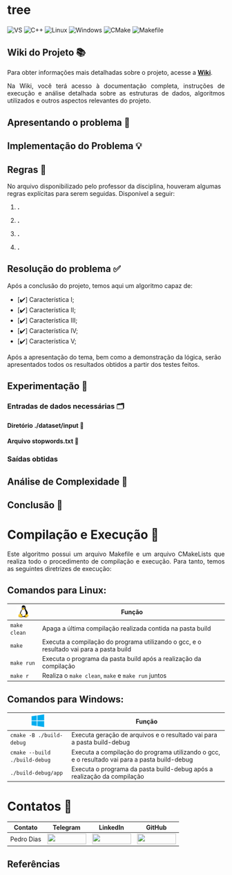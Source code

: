 # tree

<div style="display: inline_block" align="left">
  <img align="center" alt="VS" src="https://img.shields.io/badge/Visual_Studio_Code-0078D4?style=for-the-badge&logo=visual%20studio%20code&logoColor=white" />
  <img align="center" alt="C++" src="https://img.shields.io/badge/C%2B%2B-00599C?style=for-the-badge&logo=c%2B%2B&logoColor=white" />
  <img align="center" alt="Linux" src="https://img.shields.io/badge/Linux-FCC624?style=for-the-badge&logo=linux&logoColor=black" />
  <img align="center" alt="Windows" src="https://img.shields.io/badge/Windows-FCC624?style=for-the-badge&logo=windows&logoColor=blue" />
  <img align="center" alt="CMake" src="https://img.shields.io/badge/CMake-FF5733?style=for-the-badge&logo=cmake&logoColor=white" />
  <img align="center" alt="Makefile" src="https://img.shields.io/badge/Makefile-FF5733?style=for-the-badge" />
</div>

<!--

## Questionário: ✅

1. O código pode ser baixado do git? 
4. O código está bem estruturado e organizado? 
5. O código bem como a entrada seguem os padrões de pasta e nomes definidos? 

............................................................................

6. A documentação apresenta uma discussão sobre o problema? 
7. A documentação apresenta como foi pensado a resolução do problema? 
8. A documentação apresenta pequenos exemplos para explicar o funcionamento? 
9. A documentação apresenta conclusões sobre o trabalho? 
10. A documentação detalha a forma como o código deve ser compilado? 

## Documentação

A documentação a ser produzida deve conter, pelo menos, as seguintes partes:

• Um detalhamento mínimo que explique as fases de especificação, projeto e implemen-
tação. Nessa etapa, deve-se incluir uma ampla discussão sobre as estruturas utilizadas
e o motivo de sua escolha para manter o desempenho da solução.

• Para os arquivos utilizados para teste, uma descrição da saída esperada.

• Uma parte do README.md contendo todas as instruções necessárias para a execução
de seu trabalho para arquivos de entrada diferentes dos adotados durante os testes.

• Um git contendo todo o projeto, bem como, toda descrição pertinente sobre sua execução,
projeto e implementação. Neste documento (README.mb), espera-se observar uma
discussão sobre as estruturas adotadas e o motivo de tal utilização. Nesse último ponto,
tente realizar um paralelo com outras estruturas para demonstrar de fato que as estruturas
adotadas são as melhores possíveis para o problema em questão.

================================================================================================== Seu comentário aqui -->

## Wiki do Projeto 📚

<div align="justify">

Para obter informações mais detalhadas sobre o projeto, acesse a [**Wiki**](https://github.com/phpdias/tree/wiki).

Na Wiki, você terá acesso à documentação completa, instruções de execução e análise detalhada sobre as estruturas de dados, algoritmos utilizados e outros aspectos relevantes do projeto.

</div>

## Apresentando o problema 📝

<div align="justify">

</div>

## Implementação do Problema 💡

<div align="justify">

</div>

## Regras 📜

No arquivo disponibilizado pelo professor da disciplina, houveram algumas regras explícitas para serem seguidas. Disponível a seguir:

1. **.**

2. **.**

3. **.**

4. **.**

## Resolução do problema ✅

Após a conclusão do projeto, temos aqui um algoritmo capaz de:

- [✔️] Característica I;
- [✔️] Característica II;
- [✔️] Característica III;
- [✔️] Característica IV;
- [✔️] Característica V;

Após a apresentação do tema, bem como a demonstração da lógica, serão apresentados todos os resultados obtidos a partir dos testes feitos.

## Experimentação 🔬

<div align="justify">
	
</div>

### Entradas de dados necessárias 🗂️

<div align="justify">

</div>

#### Diretório ./dataset/input 📂

<div align="justify">


</div>

#### Arquivo stopwords.txt 🛑

<div align="justify">


</div>

### Saídas obtidas

<div align="justify">

</div>

<div align="center">


</div>


## Análise de Complexidade 🔎

<div align="justify">
  
</div>

## Conclusão 🎯

<div align="justify">

</div>

# Compilação e Execução 🔄

<div align="justify">

Este algoritmo possui um arquivo Makefile e um arquivo CMakeLists que realiza todo o procedimento de compilação e execução. Para tanto, temos as seguintes diretrizes de execução:

</div>

## Comandos para Linux:

| <img align="center" src="https://raw.githubusercontent.com/devicons/devicon/master/icons/linux/linux-original.svg" alt="linux" width="30" height="30"/> | Função                                                                                  |
| ------------------------------------------------------------------------------------------------------------------------------------------------------- | --------------------------------------------------------------------------------------- |
| `make clean`                                                                                                                                            | Apaga a última compilação realizada contida na pasta build                              |
| `make`                                                                                                                                                  | Executa a compilação do programa utilizando o gcc, e o resultado vai para a pasta build |
| `make run`                                                                                                                                              | Executa o programa da pasta build após a realização da compilação                       |
| `make r`                                                                                                                                                | Realiza o `make clean`, `make` e `make run` juntos                                      |

## Comandos para Windows:

| <img src="https://raw.githubusercontent.com/devicons/devicon/master/icons/windows8/windows8-original.svg" alt="Windows Icon" width="30" height="30"> | Função                                                                                        |
| ---------------------------------------------------------------------------------------------------------------------------------------------------- | --------------------------------------------------------------------------------------------- |
| `cmake -B ./build-debug`                                                                                                                             | Executa geração de arquivos e o resultado vai para a pasta build-debug                        |
| `cmake --build ./build-debug`                                                                                                                        | Executa a compilação do programa utilizando o gcc, e o resultado vai para a pasta build-debug |
| `./build-debug/app`                                                                                                                                  | Executa o programa da pasta build-debug após a realização da compilação                       |

# Contatos 📇

| Contato    | Telegram                                                                                                                                                                             | LinkedIn                                                                                                                                                                                           | GitHub                                                                                                                                                                                       |
| ---------- | ------------------------------------------------------------------------------------------------------------------------------------------------------------------------------------ | -------------------------------------------------------------------------------------------------------------------------------------------------------------------------------------------------- | -------------------------------------------------------------------------------------------------------------------------------------------------------------------------------------------- |
| Pedro Dias | <a href="https://t.me/phpdias"><img align="center" height="24px" width="90px" src="https://img.shields.io/badge/Telegram-2CA5E0?style=for-the-badge&logo=telegram&logoColor=white"/> | <a href="https://linkedin.com/in/phpd"><img align="center" height="24px" width="90px" src="https://img.shields.io/badge/LinkedIn-0077B5?style=for-the-badge&logo=linkedin&logoColor=white"/></div> | <a href="https://github.com/phpdias"><img align="center" height="24px" width="90px" src="https://img.shields.io/badge/GitHub-100000?style=for-the-badge&logo=github&logoColor=white"/></div> |

## Referências

[^1]: [GitHub](https://github.com/phpdias/labirinto-recorrente)
[^2]: [CppReference](https://en.cppreference.com/)
[^3]: [CPlusPlus](https://cplusplus.com/)
